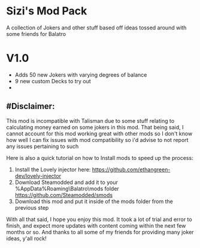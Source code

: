 # Sizi's Mod Pack
A collection of Jokers and other stuff based off ideas tossed around with some friends for Balatro 

# V1.0
- Adds 50 new Jokers with varying degrees of balance
- 9 new custom Decks to try out
- 
#Disclaimer:
-----------------------
This mod is incompatible with Talisman due to some stuff relating to calculating money earned 
on some jokers in this mod. That being said, I cannot account for this mod working great with other mods so 
I don't know how well I can fix issues with mod compatibility so i'd advise to not report any issues pertaining to such

Here is also a quick tutorial on how to Install mods to speed up the process:
1. Install the Lovely injector here: https://github.com/ethangreen-dev/lovely-injector
2. Download Steamodded and add it to your %AppData%Roaming\Balatro\mods folder https://github.com/Steamodded/smods
3. Download this mod and put it inside of the mods folder from the previous step

With all that said, I hope you enjoy this mod. It took a lot of trial and error to finish, and expect more updates with content coming
within the next few months or so. And thanks to all some of my friends for providing many joker ideas, y'all rock!
